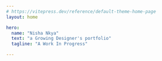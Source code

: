 ```yaml
---
# https://vitepress.dev/reference/default-theme-home-page
layout: home

hero:
  name: "Nisha Nkya"
  text: "a Growing Designer's portfolio"
  tagline: "A Work In Progress"

---
```




<!-- <v-container>
<v-row justify="center">
<v-col cols="auto">
 <v-btn elevation="16" size="x-large"  color="#535bf2" href="./assignments" >Assignments</v-btn>
 </v-col>
<v-col cols="auto">
<v-btn elevation="16" size="x-large" color="#535bf2" href="./blogs">Blogs</v-btn>
</v-col>
<v-col cols="auto">
<v-btn elevation="16" size="x-large" color="#535bf2" href="./aboutme">About Me</v-btn>
</v-col>
</v-row>
</v-container> -->
<!-- 
<style scoped>
  .v-btn:hover{
    color:black!important;
    background-color:#bcc0ff !important;
  }

  a {
  text-decoration: none;
}


</style> -->
